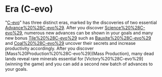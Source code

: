 # Era (C-evo)

"[C-evo](C-evo)" has three distinct eras, marked by the discoveries of two essential [Advance%20%28C-evo%29](advances).
After you discover [Science%20%28C-evo%29](Science), numerous new advances can be shown in your goals and many new bonus [Tile%20%28C-evo%29](tiles) such as [Bauxite%20%28C-evo%29](bauxite) and [Coal%20%28C-evo%29](coal) uncover their secrets and increase productivity accordingly.
After you discover [Mass%20Production%20%28C-evo%29](Mass Production), many dead lands reveal rare minerals essential for [Victory%20%28C-evo%29](winning the game) and you can add a second new batch of advances to your goals.